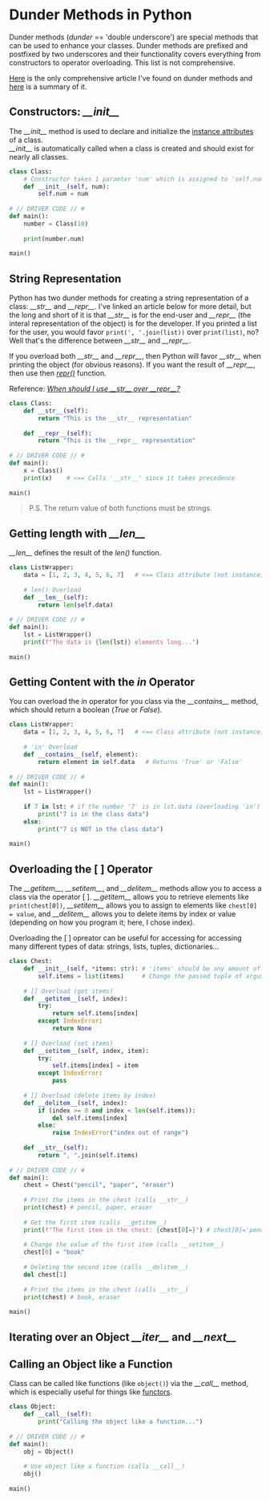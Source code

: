 # Dunder Methods in Python
Dunder methods (_dunder_ == 'double underscore') are special methods that can be used to enhance your classes. Dunder methods are prefixed and postfixed by two underscores
and their functionality covers everything from constructors to operator overloading. This list is not comprehensive.

[Here](https://levelup.gitconnected.com/python-dunder-methods-ea98ceabad15) is the only comprehensive article I've found on dunder methods and [here](https://dbader.org/blog/python-dunder-methods) is a summary of it.

## Constructors: _\_\_init\_\__
The _\_\_init\_\__ method is used to declare and initialize the [instance attributes](https://github.com/EthanC2/Notes-and-Writeups/blob/main/Python/Object-oriented%20Programming/Classes.md#instance-attributes) of a class. <br />
_\_\_init\_\__ is automatically called when a class is created and should exist for nearly all classes.

```Python
class Class:
    # Constructor takes 1 paramter 'num' which is assigned to 'self.num'
    def __init__(self, num):
        self.num = num
      
# // DRIVER CODE // #
def main():
    number = Class(10)
    
    print(number.num)
    
main()
```

## String Representation
Python has two dunder methods for creating a string representation of a class: _\_\_str\_\__ and _\_\_repr\_\__. I've linked an article below for more detail,
but the long and short of it is that _\_\_str\_\__ is for the end-user and _\_\_repr\_\__ (the interal representation of the object) is for the developer. If you 
printed a list for the user, you would favor `print(', '.join(list))` over `print(list)`, no? Well that's the difference between _\_\_str\_\__ and _\_\_repr\_\__.

If you overload both _\_\_str\_\__ and _\_\_repr\_\__, then Python will favor _\_\_str\_\__ when printing the object (for obvious reasons). If you want the result
of _\_\_repr\_\__, then use then [_repr()_](https://www.programiz.com/python-programming/methods/built-in/repr) function.

Reference: [_When should I use \_\_str\_\_ over \_\_repr\_\_?_](https://stackoverflow.com/questions/1436703/what-is-the-difference-between-str-and-repr)

```Python
class Class:
    def __str__(self):
        return "This is the __str__ representation"
        
    def __repr__(self):
        return "This is the __repr__ representation"
     
# // DRIVER CODE // # 
def main():
    x = Class()
    print(x)    # <== Calls '__str__' since it takes precedence
    
main()
```
> P.S. The return value of both functions must be strings.

## Getting length with _\_\_len\_\__
_\_\_len\_\__ defines the result of the _len()_ function.

```Python
class ListWrapper:
    data = [1, 2, 3, 4, 5, 6, 7]   # <== Class attribute (not instance)
    
    # len() Overload
    def __len__(self):
        return len(self.data)
      
# // DRIVER CODE // #
def main():
    lst = ListWrapper()
    print(f"The data is {len(lst)} elements long...")
    
main()
```

## Getting Content with the _in_ Operator
You can overload the _in_ operator for you class via the _\_\_contains\_\__ method, which should return a boolean (_True_ or _False_).

```Python
class ListWrapper:
    data = [1, 2, 3, 4, 5, 6, 7]   # <== Class attribute (not instance)
       
    # 'in' Overload 
    def __contains__(self, element):
        return element in self.data   # Returns 'True' or 'False'
      
# // DRIVER CODE // #
def main():
    lst = ListWrapper()
    
    if 7 in lst: # if the number '7' is in lst.data (overloading 'in')
        print("7 is in the class data")
    else:
        print("7 is NOT in the class data")
    
main()
```

## Overloading the \[ \] Operator
The _\_\_getitem\_\__, _\_\_setitem\_\__, and _\_\_delitem\_\__  methods allow you to access a class via the operator \[ \]. _\_\_getitem\_\__ allows you to retrieve elements like 
`print(chest[0])`,  _\_\_setitem\_\__ allows you to assign to elements like `chest[0] = value`, and  _\_\_delitem\_\__ allows you to delete items by index or value (depending
on how you program it; here, I chose index).

Overloading the \[ \] opreator can be useful for accessing for accessing many different types of data: strings, lists, tuples, dictionaries...
```Python
class Chest:
    def __init__(self, *items: str): # 'items' should be any amount of strings)
        self.items = list(items)     # Change the passed tuple of arguments into a list
    
    # [] Overload (get items)
    def __getitem__(self, index):
        try:
            return self.items[index]
        except IndexError:
            return None
    
    # [] Overload (set items)
    def __setitem__(self, index, item):
        try:
            self.items[index] = item 
        except IndexError:
            pass
        
    # [] Overload (delete items by index)
    def __delitem__(self, index):
        if (index >= 0 and index < len(self.items)):
            del self.items[index]
        else:
            raise IndexError("index out of range")
    
    def __str__(self):
        return ", ".join(self.items)
     
# // DRIVER CODE // # 
def main():
    chest = Chest("pencil", "paper", "eraser")
    
    # Print the items in the chest (calls __str__)
    print(chest) # pencil, paper, eraser
    
    # Get the first item (calls __getitem__)
    print(f"The first item in the chest: {chest[0]=}") # chest[0]='pencil'
    
    # Change the value of the first item (calls __setitem__)
    chest[0] = "book"
    
    # Deleting the second item (calls __delitem__)
    del chest[1]
    
    # Print the items in the chest (calls __str__)
    print(chest) # book, eraser
    
main()
```

## Iterating over an Object _\_\_iter\_\__ and _\_\_next\_\__

## Calling an Object like a Function
Class can be called like functions (like `object()`) via the _\_\_call\_\__ method, which is especially useful for things like [functors](https://www.geeksforgeeks.org/functors-use-python/).

```Python
class Object:
    def __call__(self):
        print("Calling the object like a function...")
      
# // DRIVER CODE // #
def main():
    obj = Object()
    
    # Use object like a function (calls __call__)
    obj()
    
main()
```
